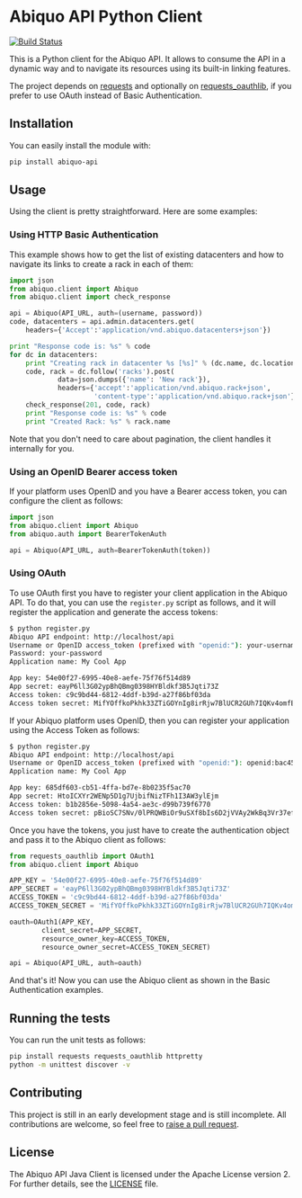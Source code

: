 # Abiquo API Python Client

[![Build Status](https://travis-ci.org/abiquo/api-python-client.svg?branch=master)](https://travis-ci.org/abiquo/api-python-client)

This is a Python client for the Abiquo API. It allows to consume the API
in a dynamic way and to navigate its resources using its built-in linking
features.

The project depends on [requests](http://docs.python-requests.org/en/latest/)
and optionally on [requests_oauthlib](https://requests-oauthlib.readthedocs.org/en/latest/),
if you prefer to use OAuth instead of Basic Authentication.

## Installation

You can easily install the module with:

```bash
pip install abiquo-api
```

## Usage

Using the client is pretty straightforward. Here are some examples:

### Using HTTP Basic Authentication

This example shows how to get the list of existing datacenters and how to
navigate its links to create a rack in each of them:

```python
import json
from abiquo.client import Abiquo
from abiquo.client import check_response

api = Abiquo(API_URL, auth=(username, password))
code, datacenters = api.admin.datacenters.get(
    headers={'Accept':'application/vnd.abiquo.datacenters+json'})

print "Response code is: %s" % code
for dc in datacenters:
    print "Creating rack in datacenter %s [%s]" % (dc.name, dc.location)
    code, rack = dc.follow('racks').post(
            data=json.dumps({'name': 'New rack'}),
            headers={'accept':'application/vnd.abiquo.rack+json',
                     'content-type':'application/vnd.abiquo.rack+json'})
    check_response(201, code, rack)
    print "Response code is: %s" % code
    print "Created Rack: %s" % rack.name
```

Note that you don't need to care about pagination, the client handles it internally for you.

### Using an OpenID Bearer access token

If your platform uses OpenID and you have a Bearer access token, you can configure the client
as follows:

```python
import json
from abiquo.client import Abiquo
from abiquo.auth import BearerTokenAuth 

api = Abiquo(API_URL, auth=BearerTokenAuth(token))
```

### Using OAuth

To use OAuth first you have to register your client application in the Abiquo API. To do that, you can
use the `register.py` script as follows, and it will register the application and generate the access
tokens:

```bash
$ python register.py 
Abiquo API endpoint: http://localhost/api
Username or OpenID access_token (prefixed with "openid:"): your-username
Password: your-password
Application name: My Cool App

App key: 54e00f27-6995-40e8-aefe-75f76f514d89
App secret: eayP6ll3G02ypBhQBmg0398HYBldkf3B5Jqti73Z
Access token: c9c9bd44-6812-4ddf-b39d-a27f86bf03da
Access token secret: MifYOffkoPkhk33ZTiGOYnIg8irRjw7BlUCR2GUh7IQKv4omfENlMi/tr+gUdt5L8eRCSYKFQVhI4Npga6mXIVl1tCMHqTldYfqUJZdHr0c=
```

If your Abiquo platform uses OpenID, then you can register your application using the Access Token as follows:

```bash
$ python register.py 
Abiquo API endpoint: http://localhost/api       
Username or OpenID access_token (prefixed with "openid:"): openid:bac4564c-4522-450e-985b-5f880f02a3dd
Application name: My Cool App

App key: 685df603-cb51-4ffa-bd7e-8b0235f5ac70
App secret: HtoICXYr2WENp5D1g7UjbifNizTFh1I3AW3ylEjm
Access token: b1b2856e-5098-4a54-ae3c-d99b739f6770
Access token secret: pBioSC7SNv/0lPRQWBiOr9uSXf8bIs6D2jVVAy2WkBq3Vr37efMKv3mTugk9+TlTAtrWPsPoPdHDGjEtbb5PBHKb2JKWUC9y+OZ44I4v9kk=
```

Once you have the tokens, you just have to create the authentication object and pass it to the
Abiquo client as follows:

```python
from requests_oauthlib import OAuth1
from abiquo.client import Abiquo

APP_KEY = '54e00f27-6995-40e8-aefe-75f76f514d89'
APP_SECRET = 'eayP6ll3G02ypBhQBmg0398HYBldkf3B5Jqti73Z'
ACCESS_TOKEN = 'c9c9bd44-6812-4ddf-b39d-a27f86bf03da'
ACCESS_TOKEN_SECRET = 'MifYOffkoPkhk33ZTiGOYnIg8irRjw7BlUCR2GUh7IQKv4omfENlMi/tr+gUdt5L8eRCSYKFQVhI4Npga6mXIVl1tCMHqTldYfqUJZdHr0c='

oauth=OAuth1(APP_KEY,
        client_secret=APP_SECRET,
        resource_owner_key=ACCESS_TOKEN,
        resource_owner_secret=ACCESS_TOKEN_SECRET)

api = Abiquo(API_URL, auth=oauth)
```

And that's it! Now you can use the Abiquo client as shown in the Basic Authentication examples.

## Running the tests

You can run the unit tests as follows:

```bash
pip install requests requests_oauthlib httpretty
python -m unittest discover -v
```

## Contributing

This project is still in an early development stage and is still incomplete. All
contributions are welcome, so feel free to [raise a pull request](https://help.github.com/articles/using-pull-requests/).

## License

The Abiquo API Java Client is licensed under the Apache License version 2. For
further details, see the [LICENSE](LICENSE) file.
